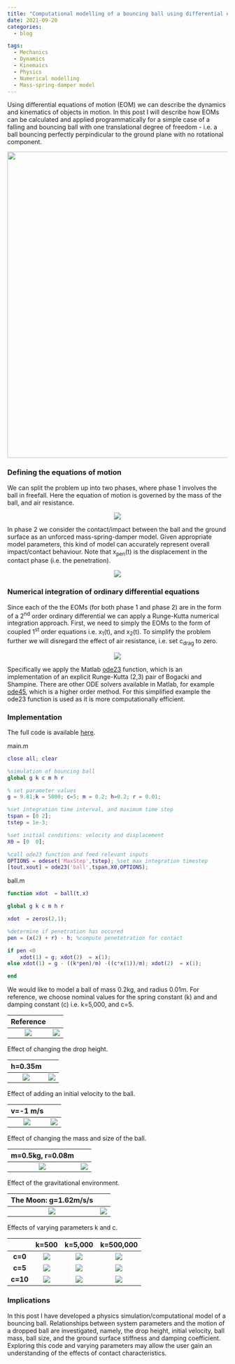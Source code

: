 ```yaml
---
title: "Computational modelling of a bouncing ball using differential equations of motion"
date: 2021-09-20
categories:
  - blog

tags:
  - Mechanics
  - Dynamics
  - Kinemaics
  - Physics
  - Numerical modelling
  - Mass-spring-damper model 
---
```



Using differential equations of motion (EOM) we can describe the dynamics and kinematics of objects in motion. In this post I will describe how EOMs can be calculated and applied programmatically for a simple case of a falling and bouncing ball with one translational degree of freedom - i.e. a ball bouncing perfectly perpindicular to the ground plane with no rotational component. 

<p align="center">
  <img src="/assets/images/EOM-contact-modelling/Bouncing ball.gif" width="700">
</p>

### Defining the equations of motion
We can split the problem up into two phases, where phase 1 involves the ball in freefall. Here the equation of motion is governed by the mass of the ball, and air resistance.

<p align="center">
  <img src="/assets/images/EOM-contact-modelling/EOMs1.jpg">
</p>

In phase 2 we consider the contact/impact between the ball and the ground surface as an unforced mass-spring-damper model. Given appropriate model parameters, this kind of model can accurately represent overall impact/contact behaviour. Note that x<sub>pen</sub>(t) is the displacement in the contact phase (i.e. the penetration).


<p align="center">
  <img src="/assets/images/EOM-contact-modelling/EOMs2.jpg">
</p>


### Numerical integration of ordinary differential equations
Since each of the the EOMs (for both phase 1 and phase 2) are in the form of a 2<sup>nd</sup> order ordinary differential we can apply a Runge-Kutta numerical integration approach. First, we need to simply the EOMs to the form of coupled 1<sup>st</sup> order equations i.e. x<sub>1</sub>(t), and x<sub>2</sub>(t). To simplify the problem further we will disregard the effect of air resistance, i.e. set c<sub>drag</sub> to zero.

<p align="center">
  <img src="/assets/images/EOM-contact-modelling/2ndODEto1stODE.png">
</p>

Specifically we apply the Matlab <a href="https://uk.mathworks.com/help/matlab/ref/ode23.html" target="_blank">ode23</a> function, which is an implementation of an explicit Runge-Kutta (2,3) pair of Bogacki and Shampine. There are other ODE solvers available in Matlab, for example <a href="https://uk.mathworks.com/help/matlab/ref/ode45.html" target="_blank">ode45</a>, which is a higher order method. For this simplified example the ode23 function is used as it is more computationally efficient.

### Implementation

The full code is available <a href="https://github.com/KevGildea/RotationTheory/blob/main/EOM-contact-modelling" target="_blank">here</a>.

main.m
```matlab
close all; clear

%simulation of bouncing ball
global g k c m h r

% set parameter values
g = 9.81;k = 5000; c=5; m = 0.2; h=0.2; r = 0.01;

%set integration time interval, and maximum time step
tspan = [0 2];
tstep = 1e-3;

%set initial conditions: velocity and displacement
X0 = [0  0];

%call ode23 function and feed relevant inputs
OPTIONS = odeset('MaxStep',tstep); %set max integration timestep
[tout,xout] = ode23('ball',tspan,X0,OPTIONS);

```

ball.m
```matlab
function xdot  = ball(t,x)

global g k c m h r

xdot  = zeros(2,1);

%determine if penetration has occured
pen = (x(2) + r) - h; %compute penetetration for contact

if pen <0 
    xdot(1) = g; xdot(2)  = x(1);
else xdot(1) = g - ((k*pen)/m) -((c*x(1))/m); xdot(2)  = x(1);

end

```

We would like to model a ball of mass 0.2kg, and radius 0.01m. For reference, we choose nominal values for the spring constant (k) and and damping constant (c) i.e. k=5,000, and c=5. 

|  Reference  |   |
:-------------------------:|:-------------------------:
![](/assets/images/EOM-contact-modelling/k5000c5.gif)  | ![](/assets/images/EOM-contact-modelling/k5000c5.png)

Effect of changing the drop height.

|   h=0.35m  |   |
:-------------------------:|:-------------------------:
![](/assets/images/EOM-contact-modelling/k5000c5h0.35.gif)  | ![](/assets/images/EOM-contact-modelling/k5000c5h0.35.png)

Effect of adding an initial velocity to the ball.

|   v=-1 m/s  |   |
:-------------------------:|:-------------------------:
![](/assets/images/EOM-contact-modelling/k5000c5v-1.gif)  | ![](/assets/images/EOM-contact-modelling/k5000c5v-1.png)

Effect of changing the mass and size of the ball.

|   m=0.5kg, r=0.08m   |   |
:-------------------------:|:-------------------------:
![](/assets/images/EOM-contact-modelling/k5000c5m0.5r0.08.gif)  | ![](/assets/images/EOM-contact-modelling/k5000c5m0.5r0.08.png)

Effect of the gravitational environment.

|   The Moon: g=1.62m/s/s   |   |
:-------------------------:|:-------------------------:
![](/assets/images/EOM-contact-modelling/k5000c5g1.62.gif)  | ![](/assets/images/EOM-contact-modelling/k5000c5g1.62.png)


Effects of varying parameters k and c.

|         |     k=500 |     k=5,000 |     k=500,000 |
:-------------------------:|:-------------------------:|:-------------------------:|:-------------------------:
| **c=0**  |  ![](/assets/images/EOM-contact-modelling/k500c0.gif)  |  ![](/assets/images/EOM-contact-modelling/k5000c0.gif) |  ![](/assets/images/EOM-contact-modelling/k500000c0.gif) |
| **c=5**  |  ![](/assets/images/EOM-contact-modelling/k500c5.gif)  |  ![](/assets/images/EOM-contact-modelling/k5000c5.gif) | ![](/assets/images/EOM-contact-modelling/k500000c5.gif) | 
| **c=10** |  ![](/assets/images/EOM-contact-modelling/k500c10.gif)  |  ![](/assets/images/EOM-contact-modelling/k5000c10.gif) |  ![](/assets/images/EOM-contact-modelling/k500000c10.gif) |

### Implications

In this post I have developed a physics simulation/computational model of a bouncing ball. Relationships between system parameters and the motion of a dropped ball are investigated, namely, the drop height, initial velocity, ball mass, ball size, and the ground surface stiffness and damping coefficient. Exploring this code and varying parameters may allow the user gain an understanding of the effects of contact characteristics.







